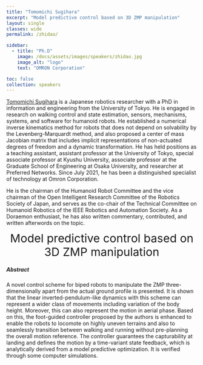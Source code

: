 ```yaml
---
title: "Tomomichi Sugihara"
excerpt: "Model predictive control based on 3D ZMP manipulation"
layout: single 
classes: wide
permalink: /zhidao/

sidebar:
  - title: "Ph.D"
    image: /docs/assets/images/speakers/zhidao.jpg 
    image_alt: "logo"
    text: "OMRON Corporation"

toc: false 
collection: speakers
---
```


[Tomomichi Sugihara](http://www.ric.hi-ho.ne.jp/z-lab/index-e.html) is a Japanese robotics researcher with a PhD in information and engineering from the University of Tokyo. He is engaged in research on walking control and state estimation, sensors, mechanisms, systems, and software for humanoid robots. He established a numerical inverse kinematics method for robots that does not depend on solvability by the Levenberg-Marquardt method, and also proposed a center of mass Jacobian matrix that includes implicit representations of non-actuated degrees of freedom and a dynamic transformation. He has held positions as a teaching assistant, assistant professor at the University of Tokyo, special associate professor at Kyushu University, associate professor at the Graduate School of Engineering at Osaka University, and researcher at Preferred Networks. Since July 2021, he has been a distinguished specialist of technology at Omron Corporation. 

He is the chairman of the Humanoid Robot Committee and the vice chairman of the Open Intelligent Research Committee of the Robotics Society of Japan, and serves as the co-chair of the Technical Committee on Humanoid Robotics of the IEEE Robotics and Automation Society. As a Doraemon enthusiast, he has also written commentary, contributed, and written afterwords on the topic.

<center style="font-size:30px">
Model predictive control based on 3D ZMP manipulation
</center>



##### Abstract


A novel control scheme for biped robots to manipulate the ZMP three-dimensionally apart from the actual ground profile is presented. It is shown that the linear inverted-pendulum-like dynamics with this scheme can represent a wider class of movements including variation of the body height. Moreover, this can also represent the motion in aerial phase. Based on this, the foot-guided controller proposed by the authors is enhanced to enable the robots to locomote on highly uneven terrains and also to seamlessly transition between walking and running without pre-planning the overall motion reference. The controller guarantees the capturability at landing and defines the motion by a time-variant state feedback, which is analytically derived from a model predictive optimization. It is verified through some computer simulations.

 

